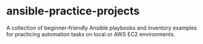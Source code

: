 # ansible-practice-projects
A collection of beginner-friendly Ansible playbooks and inventory examples for practicing automation tasks on local or AWS EC2 environments.

